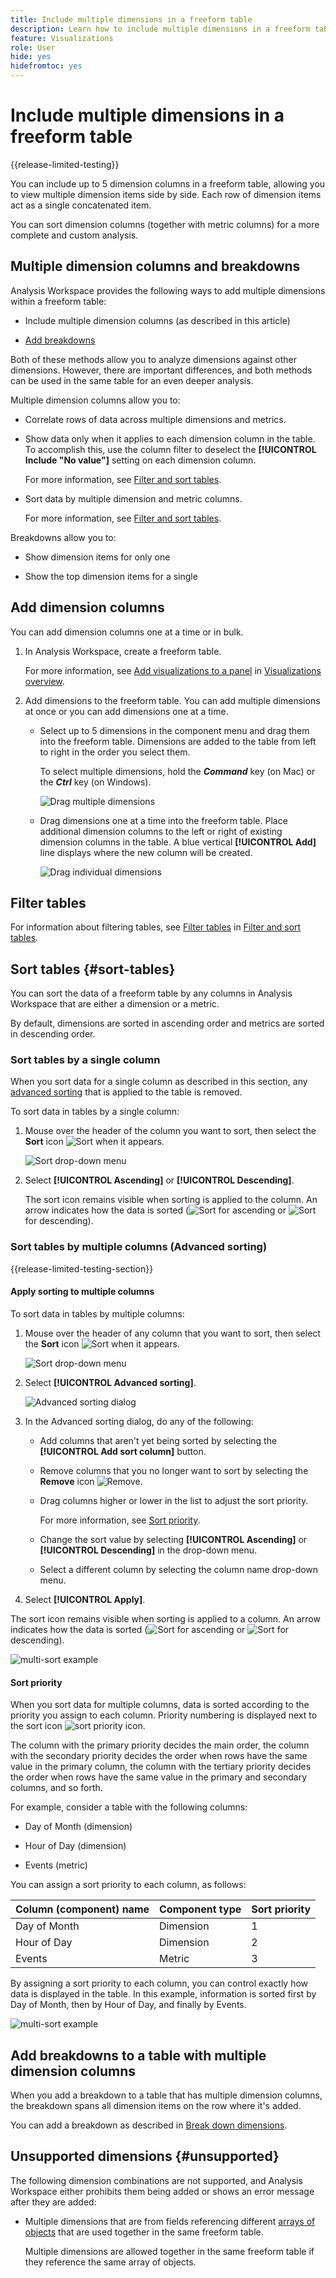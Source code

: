 ```yaml
---
title: Include multiple dimensions in a freeform table
description: Learn how to include multiple dimensions in a freeform table
feature: Visualizations
role: User
hide: yes
hidefromtoc: yes
---
```

# Include multiple dimensions in a freeform table

{{release-limited-testing}}

You can include up to 5 dimension columns in a freeform table, allowing you to view multiple dimension items side by side. Each row of dimension items act as a single concatenated item. 

You can sort dimension columns (together with metric columns) for a more complete and custom analysis. 

## Multiple dimension columns and breakdowns

Analysis Workspace provides the following ways to add multiple dimensions within a freeform table: 

* Include multiple dimension columns (as described in this article)

* [Add breakdowns](/help/components/dimensions/t-breakdown-fa.md)

Both of these methods allow you to analyze dimensions against other dimensions. However, there are important differences, and both methods can be used in the same table for an even deeper analysis.

Multiple dimension columns allow you to:

* Correlate rows of data across multiple dimensions and metrics.

* Show data only when it applies to each dimension column in the table. To accomplish this, use the column filter to deselect the **[!UICONTROL Include "No value"]** setting on each dimension column. 

  For more information, see [Filter and sort tables](/help/analysis-workspace/visualizations/freeform-table/filter-and-sort.md). 

* Sort data by multiple dimension and metric columns.

  For more information, see [Filter and sort tables](/help/analysis-workspace/visualizations/freeform-table/filter-and-sort.md). 

Breakdowns allow you to:

* Show dimension items for only one 

* Show the top dimension items for a single

## Add dimension columns

You can add dimension columns one at a time or in bulk.

1. In Analysis Workspace, create a freeform table. 

   For more information, see [Add visualizations to a panel](/help/analysis-workspace/visualizations/freeform-analysis-visualizations.md#add-visualizations-to-a-panel) in [Visualizations overview](/help/analysis-workspace/visualizations/freeform-analysis-visualizations.md).

1. Add dimensions to the freeform table. You can add multiple dimensions at once or you can add dimensions one at a time. 

   * Select up to 5 dimensions in the component menu and drag them into the freeform table. Dimensions are added to the table from left to right in the order you select them.

     To select multiple dimensions, hold the ***Command*** key (on Mac) or the ***Ctrl*** key (on Windows).

     ![Drag multiple dimensions](assets/dimensions-add-multiple.png)

   * Drag dimensions one at a time into the freeform table. Place additional dimension columns to the left or right of existing dimension columns in the table. A blue vertical **[!UICONTROL Add]** line displays where the new column will be created. 

     ![Drag individual dimensions](assets/dimensions-add-individually.png)

## Filter tables

For information about filtering tables, see [Filter tables](/help/analysis-workspace/visualizations/freeform-table/filter-and-sort.md#filter-tables) in [Filter and sort tables](/help/analysis-workspace/visualizations/freeform-table/filter-and-sort.md).

## Sort tables {#sort-tables}

<!--At GA, move this section into the "Filter and sort tables" article and replace the current "Sort tables" section. Change the "Filter tables" section above to "Filter and sort tables" and link to the other article -->

You can sort the data of a freeform table by any columns in Analysis Workspace that are either a dimension or a metric. 

By default, dimensions are sorted in ascending order and metrics are sorted in descending order.

### Sort tables by a single column 

When you sort data for a single column as described in this section, any [advanced sorting](#sort-tables-by-multiple-columns-advanced-sorting) that is applied to the table is removed.

To sort data in tables by a single column:

1. Mouse over the header of the column you want to sort, then select the **Sort** icon ![Sort](/help/assets/icons/SortOrderDown.svg) when it appears.

   ![Sort drop-down menu](assets/sort-dropdown-menu.png)

1. Select **[!UICONTROL Ascending]** or **[!UICONTROL Descending]**. 

   The sort icon remains visible when sorting is applied to the column. An arrow indicates how the data is sorted (![Sort](/help/assets/icons/SortOrderUp.svg) for ascending or ![Sort](/help/assets/icons/SortOrderDown.svg) for descending).

### Sort tables by multiple columns (Advanced sorting)

{{release-limited-testing-section}}

#### Apply sorting to multiple columns

To sort data in tables by multiple columns:

1. Mouse over the header of any column that you want to sort, then select the **Sort** icon ![Sort](/help/assets/icons/SortOrderDown.svg) when it appears.

   ![Sort drop-down menu](assets/sort-dropdown-menu.png)

1. Select **[!UICONTROL Advanced sorting]**. 

   ![Advanced sorting dialog](assets/sort-advanced-dialog.png)

1. In the Advanced sorting dialog, do any of the following:

   * Add columns that aren't yet being sorted by selecting the **[!UICONTROL Add sort column]** button.

   * Remove columns that you no longer want to sort by selecting the **Remove** icon ![Remove](/help/assets/icons/Close.svg).  

   * Drag columns higher or lower in the list to adjust the sort priority. 
   
     For more information, see [Sort priority](#sort-priority).
   
   * Change the sort value by selecting **[!UICONTROL Ascending]** or **[!UICONTROL Descending]** in the drop-down menu. 

   * Select a different column by selecting the column name drop-down menu. 

1. Select **[!UICONTROL Apply]**.

The sort icon remains visible when sorting is applied to a column. An arrow indicates how the data is sorted (![Sort](/help/assets/icons/SortOrderUp.svg) for ascending or ![Sort](/help/assets/icons/SortOrderDown.svg) for descending). 

![multi-sort example](assets/dimensions-multiple-sort.png)

#### Sort priority

When you sort data for multiple columns, data is sorted according to the priority you assign to each column. Priority numbering is displayed next to the sort icon ![sort priority icon](assets/sort-priority-icon.png).

The column with the primary priority decides the main order, the column with the secondary priority decides the order when rows have the same value in the primary column, the column with the tertiary priority decides the order when rows have the same value in the primary and secondary columns, and so forth.  

For example, consider a table with the following columns:

* Day of Month (dimension)

* Hour of Day (dimension)

* Events (metric)

You can assign a sort priority to each column, as follows:

| Column (component) name | Component type | Sort priority |
|---------|----------|---------|
| Day of Month | Dimension | 1 |
| Hour of Day | Dimension | 2 |
| Events | Metric | 3 |

By assigning a sort priority to each column, you can control exactly how data is displayed in the table. In this example, information is sorted first by Day of Month, then by Hour of Day, and finally by Events. 

![multi-sort example](assets/dimensions-multiple-sort.png)

## Add breakdowns to a table with multiple dimension columns

When you add a breakdown to a table that has multiple dimension columns, the breakdown spans all dimension items on the row where it's added. 

You can add a breakdown as described in [Break down dimensions](/help/components/dimensions/t-breakdown-fa.md).

## Unsupported dimensions {#unsupported}

The following dimension combinations are not supported, and Analysis Workspace either prohibits them being added or shows an error message after they are added:

* Multiple dimensions that are from fields referencing different [arrays of objects](/help/use-cases/object-arrays.md) that are used together in the same freeform table. 
  
  Multiple dimensions are allowed together in the same freeform table if they reference the same array of objects.